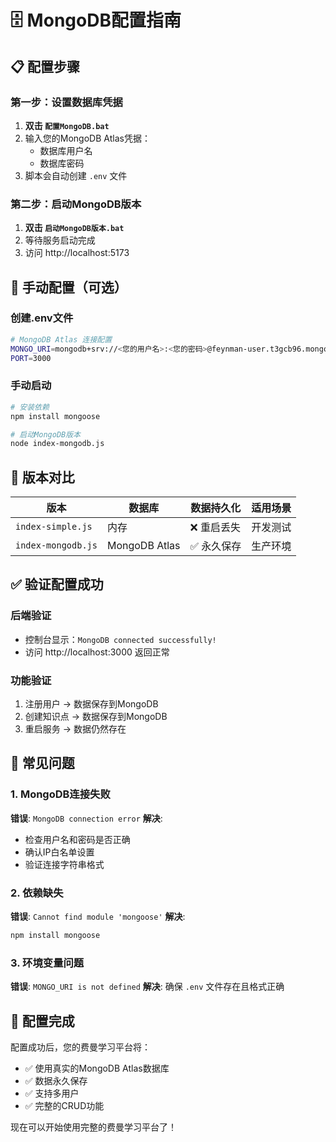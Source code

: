 # 🗄️ MongoDB配置指南

## 📋 配置步骤

### 第一步：设置数据库凭据
1. **双击 `配置MongoDB.bat`**
2. 输入您的MongoDB Atlas凭据：
   - 数据库用户名
   - 数据库密码
3. 脚本会自动创建 `.env` 文件

### 第二步：启动MongoDB版本
1. **双击 `启动MongoDB版本.bat`**
2. 等待服务启动完成
3. 访问 http://localhost:5173

## 🔧 手动配置（可选）

### 创建.env文件
```bash
# MongoDB Atlas 连接配置
MONGO_URI=mongodb+srv://<您的用户名>:<您的密码>@feynman-user.t3gcb96.mongodb.net/?retryWrites=true&w=majority&appName=feynman-user
PORT=3000
```

### 手动启动
```bash
# 安装依赖
npm install mongoose

# 启动MongoDB版本
node index-mongodb.js
```

## 🎯 版本对比

| 版本 | 数据库 | 数据持久化 | 适用场景 |
|------|--------|------------|----------|
| `index-simple.js` | 内存 | ❌ 重启丢失 | 开发测试 |
| `index-mongodb.js` | MongoDB Atlas | ✅ 永久保存 | 生产环境 |

## ✅ 验证配置成功

### 后端验证
- 控制台显示：`MongoDB connected successfully!`
- 访问 http://localhost:3000 返回正常

### 功能验证
1. 注册用户 → 数据保存到MongoDB
2. 创建知识点 → 数据保存到MongoDB
3. 重启服务 → 数据仍然存在

## 🚨 常见问题

### 1. MongoDB连接失败
**错误**: `MongoDB connection error`
**解决**: 
- 检查用户名和密码是否正确
- 确认IP白名单设置
- 验证连接字符串格式

### 2. 依赖缺失
**错误**: `Cannot find module 'mongoose'`
**解决**: 
```bash
npm install mongoose
```

### 3. 环境变量问题
**错误**: `MONGO_URI is not defined`
**解决**: 确保 `.env` 文件存在且格式正确

## 🎉 配置完成

配置成功后，您的费曼学习平台将：
- ✅ 使用真实的MongoDB Atlas数据库
- ✅ 数据永久保存
- ✅ 支持多用户
- ✅ 完整的CRUD功能

现在可以开始使用完整的费曼学习平台了！







